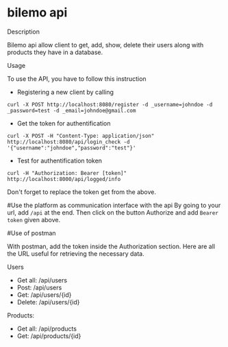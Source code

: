 # bilemo api

Description

Bilemo api allow client to get, add, show, delete their users along with products they have in a database.

Usage

To use the API, you have to follow this instruction

  - Registering a new client by calling

`curl -X POST http://localhost:8080/register -d _username=johndoe -d _password=test -d _email=johndoe@gmail.com`

  - Get the token for authentification

`curl -X POST -H "Content-Type: application/json" http://localhost:8080/api/login_check -d '{"username":"johndoe","password":"test"}'`

  - Test for authentification token

`curl -H "Authorization: Bearer [token]" http://localhost:8000/api/logged/info`

Don't forget to replace the token get from the above.

#Use the platform as communication interface with the api
By going to your url, add `/api` at the end.
Then click on the button Authorize and add `Bearer token` given above.

#Use of postman

With postman, add the token inside the Authorization section.
Here are all the URL useful for retrieving the necessary data.

Users
 - Get all: /api/users
 - Post: /api/users
 - Get: /api/users/{id} 
 - Delete: /api/users/{id}

Products:
 - Get all: /api/products
 - Get: /api/products/{id} 
